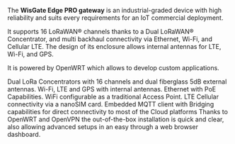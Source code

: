 <FeatureDescription>

The **WisGate Edge PRO gateway** is an industrial-graded device with high reliability and suits every requirements for an IoT commercial deployment.

It supports 16 LoRaWAN® channels thanks to a Dual LoRaWAN® Concentrator, and multi backhaul connectivity  via Ethernet, Wi-Fi, and Cellular LTE. The design of its enclosure allows internal antennas for LTE, Wi-Fi, and GPS.

It is powered by OpenWRT which allows to develop custom applications.

</FeatureDescription>

<FeatureList>

<Feature title="Connectivity" image="mcu">
  Dual LoRa Concentrators with 16 channels and dual fiberglass 5dB external antennas. Wi-Fi, LTE and GPS with internal antennas. Ethernet with PoE Capabilities.
</Feature>

<Feature title="Wi-Fi Access Point" image="environment">
  WiFi configurable as a traditional Access Point.
</Feature>

<Feature title="Cellular Connectivity" image="environment">
  LTE Cellular connectivity via a nanoSIM card.
</Feature>

<Feature title="MQTT integration" image="environment">
  Embedded MQTT client with Bridging capabilities for direct connectivity to most of the Cloud platforms
</Feature>

<Feature title="Easy and fast configuration" image="configurability">
  Thanks to OpenWRT and OpenVPN the out-of-the-box installation is quick and clear, also allowing advanced setups in an easy through a web browser dashboard.
</Feature>

</FeatureList>
